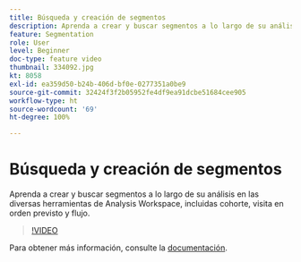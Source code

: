 ```yaml
---
title: Búsqueda y creación de segmentos
description: Aprenda a crear y buscar segmentos a lo largo de su análisis en las diversas herramientas de Analysis Workspace, incluidas cohorte, visita en orden previsto y flujo.
feature: Segmentation
role: User
level: Beginner
doc-type: feature video
thumbnail: 334092.jpg
kt: 8058
exl-id: ea359d50-b24b-406d-bf0e-0277351a0be9
source-git-commit: 32424f3f2b05952fe4df9ea91dcbe51684cee905
workflow-type: ht
source-wordcount: '69'
ht-degree: 100%

---
```


# Búsqueda y creación de segmentos

Aprenda a crear y buscar segmentos a lo largo de su análisis en las diversas herramientas de Analysis Workspace, incluidas cohorte, visita en orden previsto y flujo.

>[!VIDEO](https://video.tv.adobe.com/v/334092/?quality=12&learn=on)

Para obtener más información, consulte la [documentación](https://experienceleague.adobe.com/docs/analytics/components/segmentation/segmentation-workflow/seg-workflow.html?lang=es).
